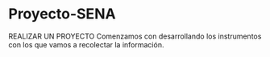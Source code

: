 # Proyecto-SENA
REALIZAR UN PROYECTO 
Comenzamos con desarrollando los instrumentos con los que vamos a recolectar la información.
